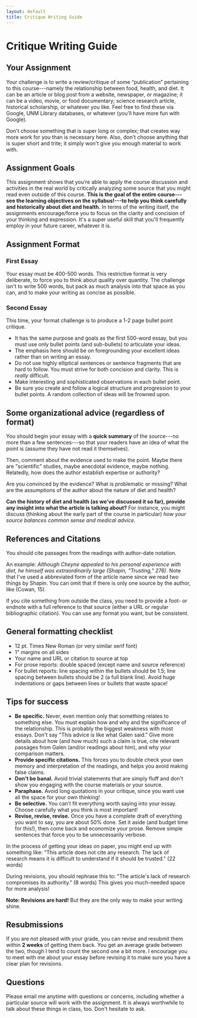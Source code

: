 ```yaml
---
layout: default
title: Critique Writing Guide
---
```


# Critique Writing Guide

## Your Assignment
Your challenge is to write a review/critique of some “publication” pertaining to this course---namely the relationship between food, health, and diet. It can be an article or blog post from a website, newspaper, or magazine; it can be a video, movie, or food documentary; science research article, historical scholarship, or whatever you like. Feel free to find these via Google, UNM Library databases, or whatever (you’ll have more fun with Google).

Don't choose something that is super long or complex; that creates way more work for you than is necessary here. Also, don't choose anything that is super short and trite; it simply won't give you enough material to work with.


## Assignment Goals
This assignment shows that you’re able to apply the course discussion and activities in the real world by critically analyzing some source that you might read even outside of this course. **This is the goal of the entire course---see the learning objectives on the syllabus!---to help you think carefully and historically about diet and health.** In terms of the writing itself, the assignments encourage/force you to focus on the clarity and concision of your thinking and expression. It's a super useful skill that you'll frequently employ in your future career, whatever it is.


## Assignment Format

### First Essay
Your essay must be 400-500 words. This restrictive format is very deliberate, to force you to think about quality over quantity. The challenge isn't to write 500 words, but pack as much analysis into that space as you can, and to make your writing as concise as possible.

### Second Essay
This time, your format challenge is to produce a 1-2 page bullet point critique.

- It has the same purpose and goals as the first 500-word essay, but you must use only bullet points (and sub-bullets) to articulate your ideas.
- The emphasis here should be on foregrounding your excellent ideas rather than on writing an essay.
- Do not use highly elliptical sentences or sentence fragments that are hard to follow. You must strive for both concision and clarity. This is _really_ difficult.
- Make interesting and sophisticated observations in each bullet point.
- Be sure you create and follow a logical structure and progression to your bullet points. A random collection of ideas will be frowned upon.



## Some organizational advice (regardless of format)
You should begin your essay with a **quick summary** of the source---no more than a few sentences---so that your readers have an idea of what the point is (assume they have not read it themselves).

Then, comment about the evidence used to make the point. Maybe there are "scientific" studies, maybe anecdotal evidence, maybe nothing. Relatedly, how does the author establish expertise or authority?

Are you convinced by the evidence? What is problematic or missing? What are the assumptions of the author about the nature of diet and health?

**Can the history of diet and health (as we've discussed it so far), provide any insight into what the article is talking about?** For instance, you might discuss (thinking about the early part of the course in particular) _how your source balances common sense and medical advice_.



## References and Citations
You should cite passages from the readings with author-date notation.

An example: _Although Cheyne appealed to his personal experience with diet, he himself was extraordinarily large (Shapin, "Trusting," 276)._ Note that I've used a abbreviated form of the article name since we read two things by Shapin. You can omit that if there is only one source by the author, like (Cowan, 15).

If you cite something from outside the class, you need to provide a foot- or endnote with a full reference to that source (either a URL or regular bibliographic citation). You can use any format you want, but be consistent.


## General formatting checklist

- 12 pt. Times New Roman (or very similar serif font)
- 1" margins on all sides
- Your name and URL or citation to source at top
- For prose reports: double spaced (except name and source reference)
- For bullet reports: line spacing within the bullets should be 1.5; line spacing between bullets should be 2 (a full blank line). Avoid huge indentations or gaps between lines or bullets that waste space!


## Tips for success
 - **Be specific.** Never, even mention only that something relates to something else. You must explain how and why and the significance of the relationship. This is probably the biggest weakness with most essays. Don't say "This advice is like what Galen said." Give more details about how (and how much) such a claim is true, cite relevant passages from Galen (and/or readings about him), and why your comparison matters.
 - **Provide specific citations.** This forces you to double check your own memory and interpretation of the readings, and helps you avoid making false claims.
 - **Don't be banal.** Avoid trivial statements that are simply fluff and don't show you engaging with the course materials or your source.
 - **Paraphase.** Avoid long quotations in your critique, since you want use all the space for your own thinking!
 - **Be selective.** You can’t fit everything worth saying into your essay. Choose carefully what you think is most important!
 - **Revise, revise, revise.** Once you have a complete draft of everything you want to say, you are about 50% done. Set it aside (and budget time for this!), then come back and economize your prose. Remove simple sentences that force you to be unnecessarily verbose.

 In the process of getting your ideas on paper, you might end up with something like: "This article does not cite any research. The lack of research means it is difficult to understand if it should be trusted." (22 words)

 During revisions, you should rephrase this to: "The article's lack of research compromises its authority." (8 words) This gives you much-needed space for more analysis!

**Note: Revisions are hard!** But they are the only way to make your writing shine.


## Resubmissions
If you are not pleased with your grade, you can revise and resubmit them within **2 weeks** of getting them back. You get an average grade between the two, though I tend to count the second one a bit more. I encourage you to meet with me about your essay before revising it to make sure you have a clear plan for revisions.


## Questions
Please email me anytime with questions or concerns, including whether a particular source will work with the assignment. It is always worthwhile to talk about these things in class, too. Don't hesitate to ask.
